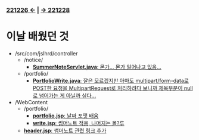 ### [221226 ←](/221205-_JSP/221226/) | [→ 221228](/221205-_JSP/221228/)

# 이날 배웠던 것

- /src/com/jslhrd/controller
    - /notice/
        - [**SummerNoteServlet.java**: 몬가... 몬가 일어나고 있음...](/221205-_JSP/221227/jslhrdServlet/src/com/jslhrd/controller/notice/SummerNoteServlet.java)
    - /portfolio/
        - [**PortfolioWrite.java**: 잘은 모르겠지만 아마도 multipart/form-data로 POST한 요청을 MultipartRequest로 처리하려다 보니까 제목부분이 null로 넘어가는 게 아닐까 싶다...](/221205-_JSP/221227/jslhrdServlet/src/com/jslhrd/controller/portfolio/PortfolioWrite.java)
- /WebContent
    - /portfolio/
        - [**portfolio.jsp**: 날짜 포맷 배움](/221205-_JSP/221227/jslhrdServlet/WebContent/portfolio/portfolio.jsp)
        - [**write.jsp**: 썸머노트 적용, 나머지는 몰?루](/221205-_JSP/221227/jslhrdServlet/WebContent/portfolio/write.jsp)
    - [**header.jsp**: 썸머노트 관련 링크 추가](/221205-_JSP/221227/jslhrdServlet/WebContent/header.jsp)